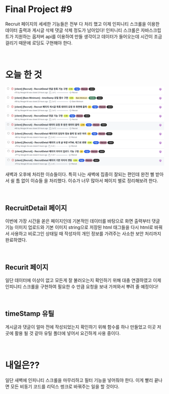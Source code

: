 # Final Project #9

Recruit 페이지의 세세한 기능들은 전부 다 처리 했고 이제 인피니티 스크롤을 이용한 데이터 출력과 게시글 삭제 댓글 삭제 정도가 남아있다! 인피니티 스크롤은 자바스크립트가 지원하는 옵저버 api를 이용하여 만들 생각이고 데이터가 들어오는데 시간이 조금 걸리기 때문에 로딩도 구현해야 한다.

<br />
 
# 오늘 한 것

![](./image/Final_9_1.png)
![](./image/Final_9_2.png)

새벽과 오후에 처리한 이슈들이다. 특히 나는 새벽에 집중이 잘되는 편인데 완전 삘 받아서 쉴 틈 없이 이슈들 을 처리했다. 이슈가 너무 많아서 페이지 별로 정리해보려 한다.

<br />
 
## RecruitDetail 페이지

이번에 가장 시간을 쏟은 페이지인데 기본적인 데이터를 바탕으로 화면 출력부터 댓글 기능 이미지 업로드와 기본 이미지 string으로 저장된 html 태그들을 다시 html로 바꿔서 사용하고 비로그인 상태일 때 작성자의 개인 정보를 가려주는 사소한 보안 처리까지 완료하였다.

<br />
 
## Recurit 페이지

일단 데이터에 이상이 없고 모든게 잘 불러오는지 확인하기 위해 대충 연결하였고 이제 인피니티 스크롤을 구현하여 필요한 수 만큼 요청을 보내 가져와서 뿌려 줄 예정이다!

<br />
 
## timeStamp 유틸

게시글과 댓글이 얼마 전에 작성되었는지 확인하기 위해 함수를 하나 만들었고 이곳 저곳에 활용 될 것 같아 유틸 폴더에 넣어서 요긴하게 사용 중이다.

<br />
 
# 내일은??

일단 새벽에 인피니티 스크롤을 마무리하고 필터 기능을 넣어줘야 한다. 이게 빨리 끝나면 모든 비동기 코드를 리덕스 썽크로 바꿔주는 일을 할 것이다.
